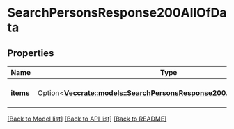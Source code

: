 # SearchPersonsResponse200AllOfData

## Properties

Name | Type | Description | Notes
------------ | ------------- | ------------- | -------------
**items** | Option<[**Vec<crate::models::SearchPersonsResponse200AllOfDataItemsInner>**](searchPersonsResponse200_allOf_data_items_inner.md)> | The array of found items | [optional]

[[Back to Model list]](../README.md#documentation-for-models) [[Back to API list]](../README.md#documentation-for-api-endpoints) [[Back to README]](../README.md)



